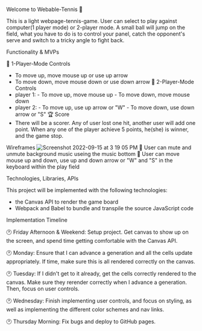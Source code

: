 Welcome to Webable-Tennis 🎾

This is a light webpage-tennis-game. User can select to play against computer(1 player mode) or 2-player mode. 
A small ball will jump on the field, what you have to do is to control your panel, catch the opponent's serve and switch to a tricky angle to fight back. 


Functionality & MVPs

🎾 1-Player-Mode Controls
- To move up, move mouse up or use up arrow
- To move down, move mouse down or use down arrow
🎾 2-Player-Mode Controls
- player 1: - To move up, move mouse up
            - To move down, move mouse down
- player 2: - To move up, use up arrow or "W"
            - To move down, use down arrow or "S"
🏆 Score
- There will be a scorer. Any of user lost one hit, another user will add one point. When any one of the player achieve 5 points, he(she) is winner, and the game stop. 


Wireframes
![Screenshot 2022-09-15 at 3 19 05 PM](https://user-images.githubusercontent.com/44556484/190490892-839fef1e-e52a-4487-812c-db09e4cb850a.png)
🎵 User can mute and unmute background music useing the music bottom 
👥 User can move mouse up and down, use up and down arrow or "W" and "S" in the keyboard within the play field

Technologies, Libraries, APIs

This project will be implemented with the following technologies:
- the Canvas API to render the game board 
- Webpack and Babel to bundle and transpile the source JavaScript code



Implementation Timeline

🕐 Friday Afternoon & Weekend: Setup project. Get canvas to show up on the screen, and spend time getting comfortable with the Canvas API. 

🕐 Monday: Ensure that I can advance a generation and all the cells update appropriately. If time, make sure this is all rendered correctly on the canvas.

🕐 Tuesday: If I didn't get to it already, get the cells correctly rendered to the canvas. Make sure they rerender correctly when I advance a generation. Then, focus on user controls. 

🕐 Wednesday: Finish implementing user controls, and focus on styling, as well as implementing the different color schemes and nav links. 

🕐 Thursday Morning: Fix bugs and deploy to GitHub pages.
